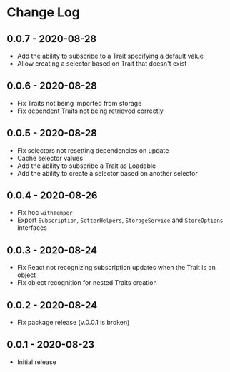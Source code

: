 # Change Log

## 0.0.7 - 2020-08-28
- Add the ability to subscribe to a Trait specifying a default value
- Allow creating a selector based on Trait that doesn't exist

## 0.0.6 - 2020-08-28
- Fix Traits not being imported from storage
- Fix dependent Traits not being retrieved correctly

## 0.0.5 - 2020-08-28
- Fix selectors not resetting dependencies on update
- Cache selector values
- Add the ability to subscribe a Trait as Loadable
- Add the ability to create a selector based on another selector

## 0.0.4 - 2020-08-26
- Fix hoc `withTemper`
- Export `Subscription`, `SetterHelpers`, `StorageService` and `StoreOptions` interfaces

## 0.0.3 - 2020-08-24
- Fix React not recognizing subscription updates when the Trait is an object
- Fix object recognition for nested Traits creation

## 0.0.2 - 2020-08-24
- Fix package release (v.0.0.1 is broken)

## 0.0.1 - 2020-08-23
- Initial release
